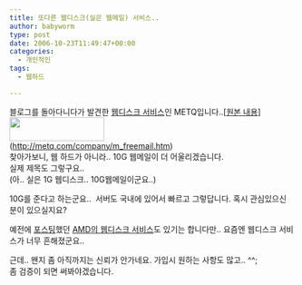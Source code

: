 ```yaml
---
title: 또다른 웹디스크(실은 웹메일) 서비스..
author: babyworm
type: post
date: 2006-10-23T11:49:47+00:00
categories:
  - 개인적인
tags:
  - 웹하드

---
```

블로그를 돌아다니다가 발견한 [웹디스크 서비스][1]인 METQ입니다..[[원본 내용][2]]<img loading="lazy" decoding="async" src="https://i0.wp.com/babyworm.net/wordpress/wp-content/uploads/1/cfile2.uf.156573524D6A7A9E0715D3.jpg?resize=167%2C42" class="alignright" width="167" height="42" alt="" data-recalc-dims="1" />  
(<http://metq.com/company/m_freemail.htm>)  
찾아가보니, 웹 하드가 아니라.. 10G 웹메일이 더 어울리겠습니다.  
실제 제목도 그렇구요..  
(아.. 실은 1G 웹디스크.. 10G웹메일이군요..)

10G를 준다고 하는군요..&nbsp; 서버도 국내에 있어서 빠르고 그렇답니다. 혹시 관심있으신 분이 있으실지요?

예전에 [포스팅][3]했던 [AMD의 웹디스크 서비스][4]도 있기는 합니다만.. 요즘엔 웹디스크 서비스가 너무 흔해졌군요..

근데.. 왠지 좀 아직까지는 신뢰가 안가네요. 가입시 원하는 사항도 많고.. ^^;  
좀 검증이 되면 써봐야겠습니다.

 [1]: http://metq.com/company/m_freemail.htm
 [2]: http://www.jkdjr34.skynet.co.kr/tttools/entry/%EA%B4%9C%EC%B0%AE%EC%9D%80-%EC%9B%B9%EB%94%94%EC%8A%A4%ED%81%AC
 [3]: http://babyworm.net/tatter/47
 [4]: http://amd.streamload.com/Brands/AMD/home/home.aspx